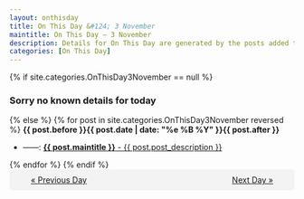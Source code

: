 ```yaml
---
layout: onthisday
title: On This Day &#124; 3 November
maintitle: On This Day — 3 November
description: Details for On This Day are generated by the posts added to the website so the content is subject to changes/updates over time.
categories: [On This Day]
---
```


{% if site.categories.OnThisDay3November == null %}
<h3>Sorry no known details for today</h3>
{% else %}
{% for post in site.categories.OnThisDay3November reversed %}
<strong>{{ post.before }}{{ post.date | date: "%e %B %Y" }}{{ post.after }}</strong>
<ul>
<li> ——: <a class="{{ post.class }}" href="{{ post.url }}"><strong>{{ post.maintitle }}</strong> - {{ post.post_description }}</a></li>
</ul>
{% endfor %}
{% endif %}

<div style="background-color: #f3f3f3; padding: 10px; border-radius: 5px; text-align: center; display: flex; justify-content: space-evenly;">
<a href="/onthisday/11/11-02">« Previous Day</a>
<span style="visibility:hidden;">[ Visit Leap Year February 29 ]</span>
<a href="/onthisday/11/11-04">Next Day »</a>
</div>
